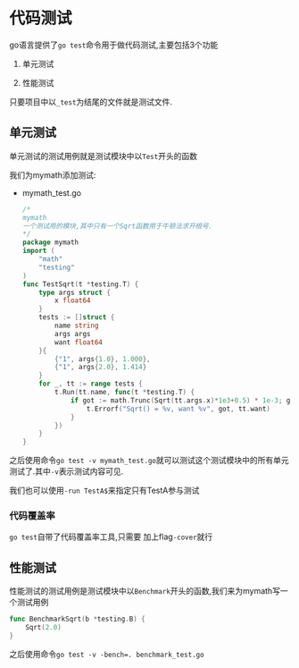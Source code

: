 # 代码测试

go语言提供了`go test`命令用于做代码测试,主要包括3个功能

1. 单元测试

2. 性能测试

只要项目中以`_test`为结尾的文件就是测试文件.

## 单元测试

单元测试的测试用例就是测试模块中以`Test`开头的函数

我们为mymath添加测试:

+ mymath_test.go

	```go
	/*
	mymath
	一个测试用的模块,其中只有一个Sqrt函数用于牛顿法求开根号.
	*/
	package mymath
	import (
		"math"
		"testing"
	)
	func TestSqrt(t *testing.T) {
		type args struct {
			x float64
		}
		tests := []struct {
			name string
			args args
			want float64
		}{
			{"1", args{1.0}, 1.000}, 
			{"1", args{2.0}, 1.414}
		}
		for _, tt := range tests {
			t.Run(tt.name, func(t *testing.T) {
				if got := math.Trunc(Sqrt(tt.args.x)*1e3+0.5) * 1e-3; got != tt.want {
					t.Errorf("Sqrt() = %v, want %v", got, tt.want)
				}
			})
		}
	}
	```

之后使用命令`go test -v mymath_test.go`就可以测试这个测试模块中的所有单元测试了.其中`-v`表示测试内容可见.

我们也可以使用`-run TestA$`来指定只有TestA参与测试

### 代码覆盖率

`go test`自带了代码覆盖率工具,只需要 加上flag`-cover`就行

## 性能测试

性能测试的测试用例是测试模块中以`Benchmark`开头的函数,我们来为mymath写一个测试用例

```go
func BenchmarkSqrt(b *testing.B) {
	Sqrt(2.0)
}
```

之后使用命令`go test -v -bench=. benchmark_test.go`